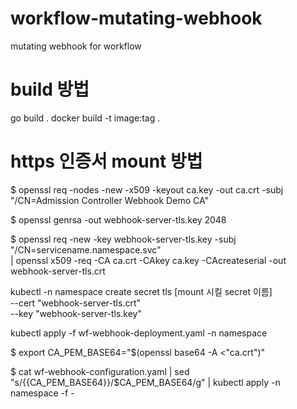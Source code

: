 # workflow-mutating-webhook
mutating webhook for workflow

# build 방법
go build .
docker build -t image:tag . 

# https 인증서 mount 방법
$ openssl req -nodes -new -x509 -keyout ca.key -out ca.crt -subj "/CN=Admission Controller Webhook Demo CA"

$ openssl genrsa -out webhook-server-tls.key 2048

$ openssl req -new -key webhook-server-tls.key -subj "/CN=servicename.namespace.svc" \
    | openssl x509 -req -CA ca.crt -CAkey ca.key -CAcreateserial -out webhook-server-tls.crt

kubectl -n namespace create secret tls [mount 시킬 secret 이름] \
    --cert "webhook-server-tls.crt" \
    --key "webhook-server-tls.key"

kubectl apply -f wf-webhook-deployment.yaml -n namespace

$ export CA_PEM_BASE64="$(openssl base64 -A <"ca.crt")"

$ cat wf-webhook-configuration.yaml | sed "s/{{CA_PEM_BASE64}}/$CA_PEM_BASE64/g" | kubectl apply -n namespace -f -